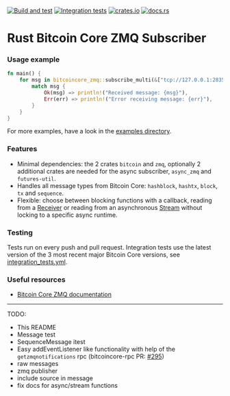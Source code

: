 [![Build and test](https://github.com/antonilol/rust-bitcoincore-zmq/actions/workflows/build_and_test.yml/badge.svg)](https://github.com/antonilol/rust-bitcoincore-zmq/actions/workflows/build_and_test.yml)
[![Integration tests](https://github.com/antonilol/rust-bitcoincore-zmq/actions/workflows/integration_tests.yml/badge.svg)](https://github.com/antonilol/rust-bitcoincore-zmq/actions/workflows/integration_tests.yml)
[![crates.io](https://img.shields.io/crates/v/bitcoincore-zmq.svg)](https://crates.io/crates/bitcoincore-zmq)
[![docs.rs](https://docs.rs/bitcoincore-zmq/badge.svg)](https://docs.rs/bitcoincore-zmq)

# Rust Bitcoin Core ZMQ Subscriber

### Usage example

```rust
fn main() {
    for msg in bitcoincore_zmq::subscribe_multi(&["tcp://127.0.0.1:28359"]).unwrap() {
        match msg {
            Ok(msg) => println!("Received message: {msg}"),
            Err(err) => println!("Error receiving message: {err}"),
        }
    }
}
```

For more examples, have a look in the [examples directory](examples).

### Features

- Minimal dependencies: the 2 crates `bitcoin` and `zmq`, optionally 2 additional crates are needed for the async subscriber, `async_zmq` and `futures-util`.
- Handles all message types from Bitcoin Core: `hashblock`, `hashtx`, `block`, `tx` and `sequence`.
- Flexible: choose between blocking functions with a callback, reading from a [Receiver](https://doc.rust-lang.org/std/sync/mpsc/struct.Receiver.html) or reading from an asynchronous [Stream](https://docs.rs/futures-core/latest/futures_core/stream/trait.Stream.html) without locking to a specific async runtime.

### Testing

Tests run on every push and pull request.
Integration tests use the latest version of the 3 most recent major Bitcoin Core versions, see [integration_tests.yml](.github/workflows/integration_tests.yml#L19-L21).

### Useful resources

- [Bitcoin Core ZMQ documentation](https://github.com/bitcoin/bitcoin/blob/master/doc/zmq.md)

---

TODO:
- This README
- Message test
- SequenceMessage itest
- Easy addEventListener like functionality with help of the `getzmqnotifications` rpc (bitcoincore-rpc PR: [#295](https://github.com/rust-bitcoin/rust-bitcoincore-rpc/pull/295))
- raw messages
- zmq publisher
- include source in message
- fix docs for async/stream functions
